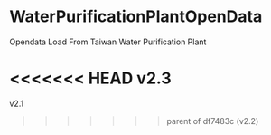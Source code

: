 # WaterPurificationPlantOpenData
Opendata Load From Taiwan Water Purification Plant



<<<<<<< HEAD
v2.3
=======
v2.1
>>>>>>> parent of df7483c (v2.2)

 
